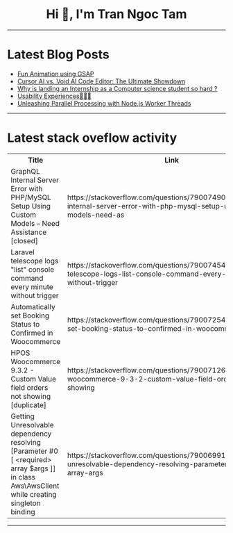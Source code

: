 <h1 align="center">Hi 👋, I'm Tran Ngoc Tam</h1>

---

# Latest Blog Posts 
<!-- BLOG-POST-LIST:START -->
- [Fun Animation using GSAP](https://dev.to/akshat0610/fun-animation-using-gsap-4bbi)
- [Cursor AI vs. Void AI Code Editor: The Ultimate Showdown](https://dev.to/dev007777/cursor-ai-vs-void-ai-code-editor-the-ultimate-showdown-309c)
- [Why is landing an Internship as a Computer science student so hard ?](https://dev.to/coding_quill_3d19fa22547e/why-is-landing-an-internship-as-a-computer-science-student-so-hard--oe0)
- [Usability Experiences👨🏾‍💻](https://dev.to/taariqelliott/usability-experiences-44m3)
- [Unleashing Parallel Processing with Node.js Worker Threads](https://dev.to/sarvabharan/unleashing-parallel-processing-with-nodejs-worker-threads-4dab)
<!-- BLOG-POST-LIST:END -->

---

# Latest stack oveflow activity
<table>
  <tr><th>Title</th><th>Link</th></tr>
  <!-- STACKOVERFLOW:START --><tr><td>GraphQL Internal Server Error with PHP/MySQL Setup Using Custom Models – Need Assistance [closed]</td><td>https://stackoverflow.com/questions/79007490/graphql-internal-server-error-with-php-mysql-setup-using-custom-models-need-as</td></tr><tr><td>Laravel telescope logs &quot;list&quot; console command every minute without trigger</td><td>https://stackoverflow.com/questions/79007454/laravel-telescope-logs-list-console-command-every-minute-without-trigger</td></tr><tr><td>Automatically set Booking Status to Confirmed in Woocommerce</td><td>https://stackoverflow.com/questions/79007254/automatically-set-booking-status-to-confirmed-in-woocommerce</td></tr><tr><td>HPOS Woocommerce 9.3.2 - Custom Value field orders not showing [duplicate]</td><td>https://stackoverflow.com/questions/79007126/hpos-woocommerce-9-3-2-custom-value-field-orders-not-showing</td></tr><tr><td>Getting Unresolvable dependency resolving [Parameter #0 [ &lt;required&gt; array $args ]] in class Aws\AwsClient while creating singleton binding</td><td>https://stackoverflow.com/questions/79006991/getting-unresolvable-dependency-resolving-parameter-0-required-array-args</td></tr><!-- STACKOVERFLOW:END -->
</table>

---


